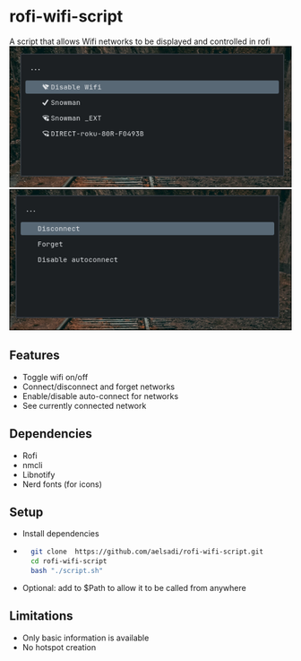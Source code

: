 # rofi-wifi-script
A script that allows Wifi networks to be displayed and controlled in rofi
![](assets/main_menu_example.png)
![](assets/connected_menu_example.png)
## Features
- Toggle wifi on/off 
- Connect/disconnect and forget networks
- Enable/disable auto-connect for networks 
- See currently connected network 
## Dependencies 
- Rofi
- nmcli 
- Libnotify
- Nerd fonts (for icons)
## Setup
- Install dependencies  
- ```bash 
    git clone  https://github.com/aelsadi/rofi-wifi-script.git
    cd rofi-wifi-script
    bash "./script.sh"
    ```
- Optional: add to $Path to allow it to be called from anywhere
## Limitations
- Only basic information is available
- No hotspot creation
